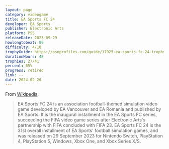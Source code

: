 ```yaml
---
layout: page
category: videogame
title: EA Sports FC 24
developer: EA Sports
publisher: Electronic Arts
platform: PS5
releaseDate: 2023-09-29
howlongtobeat: 80
difficulty: 4/10
trophyGuide: https://psnprofiles.com/guide/17925-ea-sports-fc-24-trophy-guide
durationHours: 48
trophies: 27/41
percent: 65%
progress: retired
link: --
date: 2024-02-26
---
```


From [Wikipedia](https://en.wikipedia.org/wiki/EA_Sports_FC_24):

> EA Sports FC 24 is an association football-themed simulation video game developed by EA Vancouver and EA Romania and published by EA Sports. It is the inaugural installment in the EA Sports FC series, succeeding the FIFA video game series after Electronic Arts's partnership with FIFA concluded with FIFA 23. EA Sports FC 24 is the 31st overall installment of EA Sports' football simulation games, and was released on 29 September 2023 for Nintendo Switch, PlayStation 4, PlayStation 5, Windows, Xbox One, and Xbox Series X/S.
